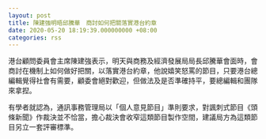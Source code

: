 ```yaml
---
layout: post
title: 陳建強明晤邱騰華　商討如何把關落實港台約章
date: 2020-05-20 18:19:39.000000000 +08:00
categories: rss
---
```


港台顧問委員會主席陳建強表示，明天與商務及經濟發展局局長邱騰華會面時，會商討在機制上如何做好把關，以落實港台約章，他說嬉笑怒罵的節目，只要港台總編輯覺得社會有需要，顧委會絕對歡迎，但做法及是否準確持平，要總編輯和團隊來拿揑。

有學者就認為，通訊事務管理局以「個人意見節目」準則要求，對諷刺式節目《頭條新聞》作裁決並不恰當，擔心裁決會收窄這類節目製作空間，建議局方為這類節目另立一套評審標準。
